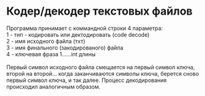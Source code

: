 # Кодер/декодер текстовых файлов
Программа принимает с коммандной строки 4 параметра:
<br>1 - тип - кодировать или дектодировать (code decode)
<br>2 - имя исходного файла (тхт)
<br>3 - имя финального (закодированого) файла
<br>4 - ключевая фраза 1......int длины
<br>
<br>Первый символ исходного файла смещается на первый символ ключа, второй на второй... когда заканчиваются символы ключа, берется сново первый символ ключа, и так далее.
Процесс декодирования происходил аналогичным образом.
